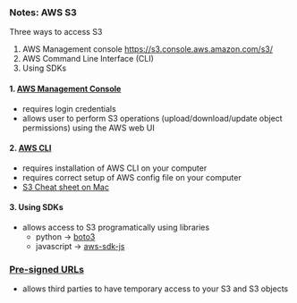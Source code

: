 ### Notes: AWS S3

Three ways to access S3
1. AWS Management console https://s3.console.aws.amazon.com/s3/
2. AWS Command Line Interface (CLI)
3. Using SDKs
   


#### 1. [AWS Management Console](https://s3.console.aws.amazon.com/s3/)
- requires login credentials
- allows user to perform S3 operations (upload/download/update object permissions) using the AWS web UI


#### 2. [AWS CLI](https://docs.aws.amazon.com/polly/latest/dg/setup-aws-cli.html)
- requires installation of AWS CLI on your computer
- requires correct setup of AWS config file on your computer
- [S3 Cheat sheet on Mac](https://gist.github.com/cereblanco/5d1dc6687d426d644c02141d0de90ef0)

#### 3. Using SDKs
- allows access to S3 programatically using libraries
  - python -> [boto3](https://github.com/boto/boto3)
  - javascript -> [aws-sdk-js](https://github.com/aws/aws-sdk-js)


### [Pre-signed URLs](https://boto3.amazonaws.com/v1/documentation/api/latest/guide/s3-presigned-urls.html)

- allows third parties to have temporary access to your S3 and S3 objects



